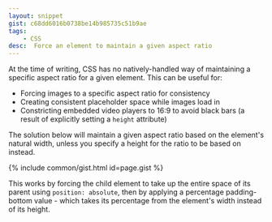 ```yaml
---
layout: snippet
gist: c68dd6016b0738be14b985735c51b9ae
tags:
    - CSS
desc:  Force an element to maintain a given aspect ratio
---
```


At the time of writing, CSS has no natively-handled way of maintaining a specific aspect ratio for a given element. This can be useful for:
* Forcing images to a specific aspect ratio for consistency
* Creating consistent placeholder space while images load in
* Constricting embedded video players to 16:9 to avoid black bars (a result of explicitly setting a `height` attribute)

The solution below will maintain a given aspect ratio based on the element's natural width, unless you specify a height for the ratio to be based on instead.

{% include common/gist.html id=page.gist %}

This works by forcing the child element to take up the entire space of its parent using `position: absolute`, then by applying a percentage padding-bottom value - which takes its percentage from the element's width instead of its height.

